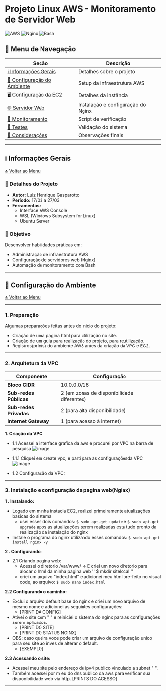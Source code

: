 #  Projeto Linux AWS - Monitoramento de Servidor Web

![AWS](https://img.shields.io/badge/AWS-%23FF9900.svg?style=for-the-badge&logo=amazon-aws&logoColor=white)
![Nginx](https://img.shields.io/badge/nginx-%23009639.svg?style=for-the-badge&logo=nginx&logoColor=white)
![Bash](https://img.shields.io/badge/bash-%23121011.svg?style=for-the-badge&logo=gnu-bash&logoColor=white)

## 📑 Menu de Navegação
| Seção | Descrição |
|-------|-----------|
| [ℹ️ Informações Gerais](#-informações-gerais) | Detalhes sobre o projeto |
| [🔧 Configuração do Ambiente](#-configuração-do-ambiente) | Setup da infraestrutura AWS |
| [🖥️ Configuração da EC2](#-configuração-da-ec2) | Detalhes da instância |
| [🌐 Servidor Web](#-servidor-web) | Instalação e configuração do Nginx |
| [🔔 Monitoramento](#-monitoramento) | Script de verificação |
| [🧪 Testes](#-testes) | Validação do sistema |
| [📝 Considerações](#-considerações) | Observações finais |

---

## ℹ️ Informações Gerais <a name="-informações-gerais"></a>
[🔝 Voltar ao Menu](#-menu-de-navegação)

### 📌 Detalhes do Projeto
- **Autor:** Luiz Henrique Gasparotto
- **Período:** 17/03 a 27/03
- **Ferramentas:**
  - Interface AWS Console
  - WSL (Windows Subsystem for Linux)
  - Ubuntu Server

### 🎯 Objetivo
Desenvolver habilidades práticas em:
- Administração de infraestrutura AWS
- Configuração de servidores web (Nginx)
- Automação de monitoramento com Bash

---


## 🔧 Configuração do Ambiente <a name="-configuração-do-ambiente"></a>
[🔝 Voltar ao Menu](#-menu-de-navegação)

---

### 1. Preparação 
Algumas preparações feitas antes do inicio do projeto:
- Criação de uma pagina html para utilização no site.
- Criação de um guia para realização do projeto, para reutilização.
- Registros(prints) do ambiente AWS antes da criação da VPC e EC2.


---
### 2. Arquitetura da VPC

| Componente | Configuração |
|------------|--------------|
| **Bloco CIDR** | 10.0.0.0/16 |
| **Sub-redes Públicas** | 2 (em zonas de disponibilidade diferentes) |
| **Sub-redes Privadas** | 2 (para alta disponibilidade) |
| **Internet Gateway** | 1 (para acesso à internet) |

**1. Criação da VPC**
- 1.1 Acessei a interface grafica da aws e procurei por VPC na barra de pesquisa
	![image](https://github.com/user-attachments/assets/2a3fd46f-a588-4c8c-b9e3-e19dcd88780d)
- 1.1.1 Cliquei em create vpc, e parti para as configuraçõesda VPC
   	 ![image](https://github.com/user-attachments/assets/4cdb9d1e-fb67-43e7-90ae-772768c1f83b)

- 1.2 Configuração da VPC:
---

### 3. Instalação e configuração da pagina web(Nginx)

**1 . Instalando:**
  - Logado em minha instacia EC2, realizei primeiramente atualizações basicas do sistema
    - usei esses dois comandos: `$ sudo apt-get update` e `$ sudo apt-get upgrade` apos as atualizações serem realizadas está tudo pronto da realização da instalação do nginx
  - Instale o programa do nginx utilizando esses comandos:
	  `$ sudo apt-get install nginx -y`

**2 . Configurando:**
- 2.1 Criando pagina web:
	- Acessei o diretorio /var/www/ -> E criei um novo diretorio para alocar o html da minha pagina web '' $ mkdir sitelocal ''
	- criei um arquivo "index.html" e adicionei meu html pre-feito no visual code, ao arquivo: 
`$ sudo nano index.html`
  
**2.2 Configurando o caminho:**
- Exclui o arquivo default base do nginx e criei um novo arquivo de mesmo nome e adicionei as seguintes configurações:
	- [PRINT DA CONFIG]
- Ativei o site com " " e reiniciei o sistema do nginx para as configurações serem aplicados.
	- [PRINT DO SITE]
	- [PRINT DO STATUS NGINX]
- OBS: caso queira voce pode criar um arquivo de configuração unico para seu site ao inves de alterar o default.
	- [EXEMPLO]
  
**2.3 Acessando o site:**
- Acessei meu site pelo endereço de ipv4 publico vinculado a subnet " ".
- Também acessei por m	eu do dns publico da aws para verificar sua disponibilidade web via http.
[PRINTS DO ACESSO]
  
---





